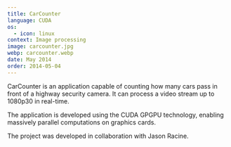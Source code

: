 ```yaml
---
title: CarCounter
language: CUDA
os:
  - icon: linux
context: Image processing
image: carcounter.jpg
webp: carcounter.webp
date: May 2014
order: 2014-05-04
---
```


CarCounter is an application capable of counting how many cars pass in front of a highway security camera. It can process a video stream up to 1080p30 in real-time.

The application is developed using the CUDA GPGPU technology, enabling massively parallel computations on graphics cards.

The project was developed in collaboration with Jason Racine.
